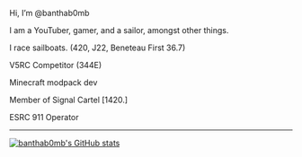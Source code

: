 Hi, I’m @banthab0mb

I am a YouTuber, gamer, and a sailor, amongst other things.

I race sailboats. (420, J22, Beneteau First 36.7)

V5RC Competitor (344E)

Minecraft modpack dev

Member of Signal Cartel [1420.]

ESRC 911 Operator

-----

[![banthab0mb's GitHub stats](https://github-readme-stats.vercel.app/api?username=banthab0mb)](https://github.com/banthab0mb/github-readme-stats)



<!---
banthab0mb/banthab0mb is a ✨ special ✨ repository because its `README.md` (this file) appears on your GitHub profile.
You can click the Preview link to take a look at your changes.
--->
